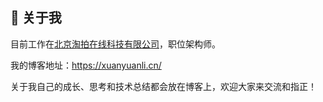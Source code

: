 ## :book: 关于我

目前工作在[北京淘拍在线科技有限公司](https://www.auctionhome.cn)，职位架构师。

我的博客地址：https://xuanyuanli.cn/

关于我自己的成长、思考和技术总结都会放在博客上，欢迎大家来交流和指正！

